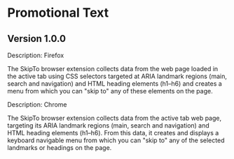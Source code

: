 # Promotional Text

## Version 1.0.0

Description: Firefox

The SkipTo browser extension collects data from the web page loaded in
the active tab using CSS selectors targeted at ARIA landmark regions
(main, search and navigation) and HTML heading elements (h1–h6) and
creates a menu from which you can "skip to" any of these elements on
the page.

Description: Chrome

The SkipTo browser extension collects data from the active tab web page,
targeting its ARIA landmark regions (main, search and navigation) and
HTML heading elements (h1–h6). From this data, it creates and displays a
keyboard navigable menu from which you can "skip to" any of the selected
landmarks or headings on the page.
